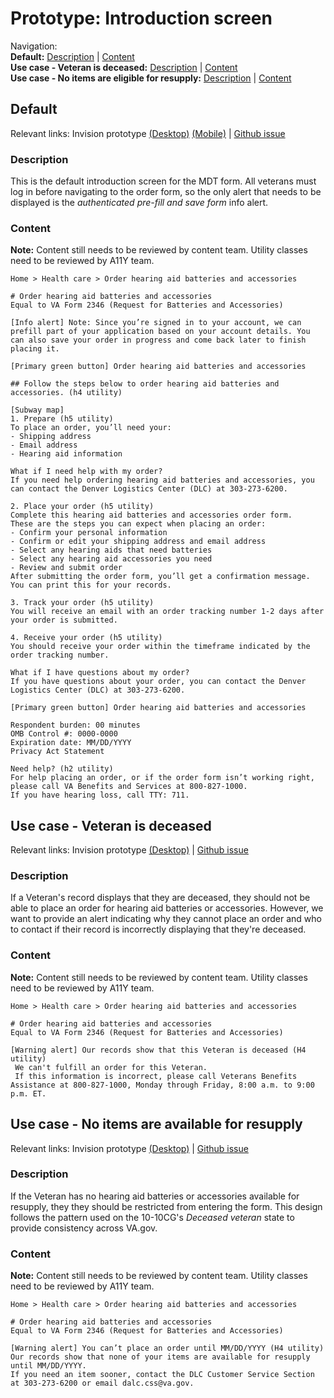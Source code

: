 # Prototype: Introduction screen

Navigation: <br>
**Default:** [Description](https://github.com/department-of-veterans-affairs/va.gov-team/blob/master/products/medical-device-tool/design/prototype-introduction-screen.md#description) | [Content](https://github.com/department-of-veterans-affairs/va.gov-team/blob/master/products/medical-device-tool/design/prototype-introduction-screen.md#content)<br>
**Use case - Veteran is deceased:** [Description](https://github.com/department-of-veterans-affairs/va.gov-team/blob/master/products/medical-device-tool/design/prototype-introduction-screen.md#description-1) | [Content](https://github.com/department-of-veterans-affairs/va.gov-team/blob/master/products/medical-device-tool/design/prototype-introduction-screen.md#content-1) <br>
**Use case - No items are eligible for resupply:** [Description](https://github.com/department-of-veterans-affairs/va.gov-team/blob/master/products/medical-device-tool/design/prototype-introduction-screen.md#description-2) | [Content](https://github.com/department-of-veterans-affairs/va.gov-team/blob/master/products/medical-device-tool/design/prototype-introduction-screen.md#content-2) 

## Default 

Relevant links: Invision prototype [(Desktop)](https://vsateams.invisionapp.com/share/6CVSW1NTJB4) [(Mobile)](https://vsateams.invisionapp.com/share/TKVSW1W9C3G) | [Github issue](https://github.com/department-of-veterans-affairs/va.gov-team/issues/5250)

### Description 
This is the default introduction screen for the MDT form. All veterans must log in before navigating to the order form, so the only alert that needs to be displayed is the _authenticated pre-fill and save form_ info alert. 

### Content
**Note:** Content still needs to be reviewed by content team. Utility classes need to be reviewed by A11Y team. 

```
Home > Health care > Order hearing aid batteries and accessories

# Order hearing aid batteries and accessories
Equal to VA Form 2346 (Request for Batteries and Accessories)

[Info alert] Note: Since you’re signed in to your account, we can prefill part of your application based on your account details. You can also save your order in progress and come back later to finish placing it.

[Primary green button] Order hearing aid batteries and accessories

## Follow the steps below to order hearing aid batteries and accessories. (h4 utility)

[Subway map]
1. Prepare (h5 utility) 
To place an order, you’ll need your:
- Shipping address
- Email address
- Hearing aid information

What if I need help with my order?
If you need help ordering hearing aid batteries and accessories, you can contact the Denver Logistics Center (DLC) at 303-273-6200.

2. Place your order (h5 utility)
Complete this hearing aid batteries and accessories order form. 
These are the steps you can expect when placing an order:
- Confirm your personal information 
- Confirm or edit your shipping address and email address
- Select any hearing aids that need batteries
- Select any hearing aid accessories you need
- Review and submit order
After submitting the order form, you’ll get a confirmation message. You can print this for your records.

3. Track your order (h5 utility)
You will receive an email with an order tracking number 1-2 days after your order is submitted.

4. Receive your order (h5 utility) 
You should receive your order within the timeframe indicated by the order tracking number.

What if I have questions about my order?
If you have questions about your order, you can contact the Denver Logistics Center (DLC) at 303-273-6200.

[Primary green button] Order hearing aid batteries and accessories

Respondent burden: 00 minutes
OMB Control #: 0000-0000
Expiration date: MM/DD/YYYY
Privacy Act Statement

Need help? (h2 utility)
For help placing an order, or if the order form isn’t working right, please call VA Benefits and Services at 800-827-1000.
If you have hearing loss, call TTY: 711.
```

## Use case - Veteran is deceased 

Relevant links: Invision prototype [(Desktop)](https://vsateams.invisionapp.com/share/P5WDY316YEC) | [Github issue](https://github.com/department-of-veterans-affairs/va.gov-team/issues/6693)

### Description 
If a Veteran's record displays that they are deceased, they should not be able to place an order for hearing aid batteries or accessories. However, we want to provide an alert indicating why they cannot place an order and who to contact if their record is incorrectly displaying that they're deceased.  

### Content
**Note:** Content still needs to be reviewed by content team. Utility classes need to be reviewed by A11Y team. 

```
Home > Health care > Order hearing aid batteries and accessories

# Order hearing aid batteries and accessories
Equal to VA Form 2346 (Request for Batteries and Accessories)

[Warning alert] Our records show that this Veteran is deceased (H4 utility)
 We can't fulfill an order for this Veteran.
 If this information is incorrect, please call Veterans Benefits Assistance at 800-827-1000, Monday through Friday, 8:00 a.m. to 9:00 p.m. ET.
```

## Use case - No items are available for resupply 

Relevant links: Invision prototype [(Desktop)](https://vsateams.invisionapp.com/share/YHWEKTC2AXQ) | [Github issue](https://github.com/department-of-veterans-affairs/va.gov-team/issues/6694)

### Description 
If the Veteran has no hearing aid batteries or accessories available for resupply, they they should be restricted from entering the form. This design follows the pattern used on the 10-10CG's _Deceased veteran_ state to provide consistency across VA.gov. 

### Content
**Note:** Content still needs to be reviewed by content team. Utility classes need to be reviewed by A11Y team. 

```
Home > Health care > Order hearing aid batteries and accessories

# Order hearing aid batteries and accessories
Equal to VA Form 2346 (Request for Batteries and Accessories)

[Warning alert] You can’t place an order until MM/DD/YYYY (H4 utility)
Our records show that none of your items are available for resupply until MM/DD/YYYY.
If you need an item sooner, contact the DLC Customer Service Section at 303-273-6200 or email dalc.css@va.gov.
```
